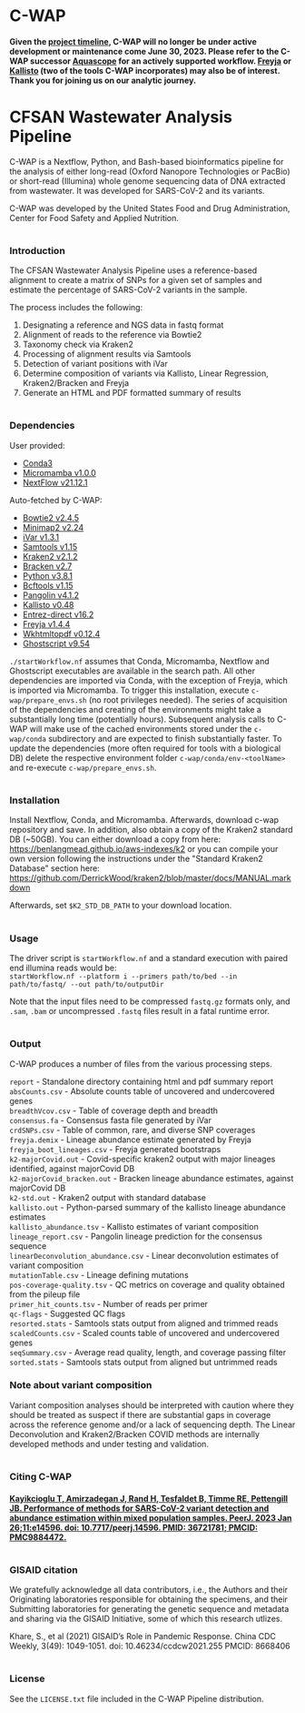 # C-WAP

#### **Given the [project timeline](https://www.fda.gov/food/whole-genome-sequencing-wgs-program/wastewater-surveillance-sars-cov-2-variants), C-WAP will no longer be under active development or maintenance come June 30, 2023. Please refer to the C-WAP successor [Aquascope](https://github.com/CDCgov/aquascope) for an actively supported workflow. [Freyja](https://github.com/andersen-lab/Freyja) or [Kallisto](https://github.com/pachterlab/kallisto) (two of the tools C-WAP incorporates) may also be of interest. Thank you for joining us on our analytic journey.**

# 

# CFSAN Wastewater Analysis Pipeline

C-WAP is a Nextflow, Python, and Bash-based bioinformatics pipeline for the analysis of either long-read (Oxford Nanopore Technologies or PacBio) or short-read (Illumina) whole genome sequencing data of DNA extracted from wastewater. It was developed for SARS-CoV-2 and its variants.

C-WAP was developed by the United States Food and Drug Administration, Center for Food Safety and Applied Nutrition.

#

### Introduction

The CFSAN Wastewater Analysis Pipeline uses a reference-based alignment to create a matrix of SNPs for a given set of samples and estimate the percentage of SARS-CoV-2 variants in the sample. 

The process includes the following:
1. Designating a reference and NGS data in fastq format
2. Alignment of reads to the reference via Bowtie2
3. Taxonomy check via Kraken2
4. Processing of alignment results via Samtools
5. Detection of variant positions with iVar
6. Determine composition of variants via Kallisto, Linear Regression, Kraken2/Bracken and Freyja
7. Generate an HTML and PDF formatted summary of results
#

### Dependencies

User provided:
* [Conda3](https://docs.conda.io/en/latest/miniconda.html)
* [Micromamba v1.0.0](https://github.com/mamba-org/micromamba-docker/releases/tag/v1.0.0)
* [NextFlow v21.12.1](https://github.com/nextflow-io/nextflow/releases/tag/v21.12.1-edge)

Auto-fetched by C-WAP:
* [Bowtie2 v2.4.5](http://bowtie-bio.sourceforge.net/bowtie2/manual.shtml)
* [Minimap2 v2.24](https://github.com/lh3/minimap2)
* [iVar v1.3.1](https://github.com/andersen-lab/ivar)
* [Samtools v1.15](https://github.com/samtools/)
* [Kraken2 v2.1.2 ](https://github.com/DerrickWood/kraken2)
* [Bracken v2.7](https://github.com/jenniferlu717/Bracken)
* [Python v3.8.1](https://www.python.org/)
* [Bcftools v1.15](https://github.com/samtools/bcftools)
* [Pangolin v4.1.2](https://github.com/cov-lineages/pangolin)
* [Kallisto v0.48](https://github.com/pachterlab/kallisto)
* [Entrez-direct v16.2](https://www.ncbi.nlm.nih.gov/books/NBK179288/)
* [Freyja v1.4.4](https://github.com/andersen-lab/Freyja)
* [Wkhtmltopdf v0.12.4](https://github.com/wkhtmltopdf)
* [Ghostscript v9.54](https://www.ghostscript.com)

`./startWorkflow.nf` assumes that Conda, Micromamba, Nextflow and Ghostscript executables are available in the search path. All other dependencies are imported via Conda, with the exception of Freyja, which is imported via Micromamba. To trigger this installation, execute `c-wap/prepare_envs.sh` (no root privileges needed). The series of acquisition of the dependencies and creating of the environments might take a substantially long time (potentially hours). Subsequent analysis calls to C-WAP will make use of the cached environments stored under the `c-wap/conda` subdirectory and are expected to finish substantially faster. To update the dependencies (more often required for tools with a biological DB) delete the respective environment folder `c-wap/conda/env-<toolName>` and re-execute `c-wap/prepare_envs.sh`.

#
### Installation

Install Nextflow, Conda, and Micromamba. Afterwards, download c-wap repository and save. In addition, also obtain a copy of the Kraken2 standard DB (~50GB). You can either download a copy from here: https://benlangmead.github.io/aws-indexes/k2 or you can compile your own version following the instructions under the "Standard Kraken2 Database" section here: https://github.com/DerrickWood/kraken2/blob/master/docs/MANUAL.markdown

Afterwards, set `$K2_STD_DB_PATH` to your download location.

#
### Usage 

The driver script is `startWorkflow.nf` and a standard execution with paired end illumina reads would be:  
`startWorkflow.nf --platform i --primers path/to/bed --in path/to/fastq/ --out path/to/outputDir`

Note that the input files need to be compressed `fastq.gz` formats only, and `.sam`, `.bam` or uncompressed `.fastq` files result in a fatal runtime error.

#
### Output

C-WAP produces a number of files from the various processing steps.  

`report` - Standalone directory containing html and pdf summary report  
`absCounts.csv` - Absolute counts table of uncovered and undercovered genes  
`breadthVcov.csv` - Table of coverage depth and breadth  
`consensus.fa` - Consensus fasta file generated by iVar  
`crdSNPs.csv` - Table of common, rare, and diverse SNP coverages  
`freyja.demix` - Lineage abundance estimate generated by Freyja  
`freyja_boot_lineages.csv` - Freyja generated bootstraps  
`k2-majorCovid.out` - Covid-specific kraken2 output with major lineages identified, against majorCovid DB  
`k2-majorCovid_bracken.out` - Bracken lineage abundance estimates, against majorCovid DB  
`k2-std.out` - Kraken2 output with standard database  
`kallisto.out` - Python-parsed summary of the kallisto lineage abundance estimates  
`kallisto_abundance.tsv` - Kallisto estimates of variant composition  
`lineage_report.csv` - Pangolin lineage prediction for the consensus sequence  
`linearDeconvolution_abundance.csv` - Linear deconvolution estimates of variant composition  
`mutationTable.csv` - Lineage defining mutations  
`pos-coverage-quality.tsv` - QC metrics on coverage and quality obtained from the pileup file  
`primer_hit_counts.tsv` - Number of reads per primer  
`qc-flags` - Suggested QC flags  
`resorted.stats` - Samtools stats output from aligned and trimmed reads  
`scaledCounts.csv` - Scaled counts table of uncovered and undercovered genes  
`seqSummary.csv` - Average read quality, length, and coverage passing filter  
`sorted.stats` - Samtools stats output from aligned but untrimmed reads  

### Note about variant composition

Variant composition analyses should be interpreted with caution where they should be treated as suspect if there are substantial gaps in coverage across the reference genome and/or a lack of sequencing depth.  The Linear Deconvolution and Kraken2/Bracken COVID methods are internally developed methods and under testing and validation.  

#
### Citing C-WAP

#### **[Kayikcioglu T, Amirzadegan J, Rand H, Tesfaldet B, Timme RE, Pettengill JB. Performance of methods for SARS-CoV-2 variant detection and abundance estimation within mixed population samples. PeerJ. 2023 Jan 26;11:e14596. doi: 10.7717/peerj.14596. PMID: 36721781; PMCID: PMC9884472.](https://pubmed.ncbi.nlm.nih.gov/36721781/)**

#
### GISAID citation

We gratefully acknowledge all data contributors, i.e., the Authors and their Originating laboratories responsible for obtaining the specimens, and their Submitting laboratories for generating the genetic sequence and metadata and sharing via the GISAID Initiative, some of which this research utlizes.

Khare, S., et al (2021) GISAID’s Role in Pandemic Response. China CDC Weekly, 3(49): 1049-1051. doi: 10.46234/ccdcw2021.255 PMCID: 8668406

#
### License

See the `LICENSE.txt` file included in the C-WAP Pipeline distribution.
